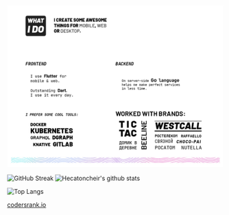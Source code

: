
<p align="center">
  <img src="https://raw.githubusercontent.com/Hecatoncheir/Hecatoncheir/master/preview.jpg">
</p>




<!--
[![GitHub Streak](http://github-readme-streak-stats.herokuapp.com?user=Hecatoncheir&hide_border=true&ring=D5E78B&fire=BECFE7&currStreakNum=BECFE7&currStreakLabel=BEDD3A&sideLabels=BECFE7&sideNums=E3E72F&stroke=E4E8F1&dates=DADBE7)](https://git.io/streak-stats)

[![Hecatoncheir's github stats](https://github-readme-stats.vercel.app/api?username=Hecatoncheir&hide_border=true&line_height=24&hide=[%22contribs%22])](https://github.com/Hecatoncheir/) [![Top Langs](https://github-readme-stats.vercel.app/api/top-langs/?username=Hecatoncheir&layout=compact)](https://github.com/Hecatoncheir/)

-->


<img alt="GitHub Streak" src="http://github-readme-streak-stats.herokuapp.com/?user=Hecatoncheir&hide_border=true&ring=D5E78B&fire=BECFE7&currStreakNum=BECFE7&currStreakLabel=BEDD3A&sideLabels=BECFE7&sideNums=E3E72F&stroke=E4E8F1&dates=DADBE7"  width="380" /> <img alt="Hecatoncheir's github stats" src="https://github-readme-stats.vercel.app/api?username=Hecatoncheir&hide_border=true&line_height=24&hide=[%22contribs%22]" width="380"/>

<img alt="Top Langs" src="https://github-readme-stats.vercel.app/api/top-langs/?username=Hecatoncheir&layout=compact"/> 


[codersrank.io](https://profile.codersrank.io/user/hecatoncheir)


<!--
[![Hecatoncheir's github stats](https://github.com/Hecatoncheir/_Hecatoncheir/blob/master/preview.jpg?raw=true](https://github.com/Hecatoncheir/)

**Hecatoncheir/Hecatoncheir** is a ✨ _special_ ✨ repository because its `README.md` (this file) appears on your GitHub profile.

Here are some ideas to get you started:

- 🔭 I’m currently working on ...
- 🌱 I’m currently learning ...
- 👯 I’m looking to collaborate on ...
- 🤔 I’m looking for help with ...
- 💬 Ask me about ...
- 📫 How to reach me: ...
- 😄 Pronouns: ...
- ⚡ Fun fact: ...
-->
